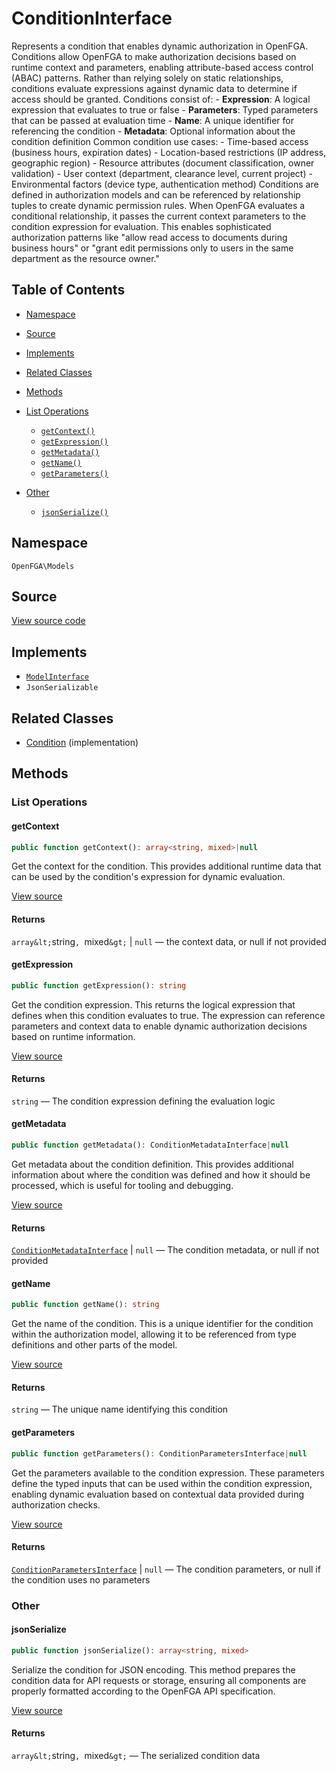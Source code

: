 # ConditionInterface

Represents a condition that enables dynamic authorization in OpenFGA. Conditions allow OpenFGA to make authorization decisions based on runtime context and parameters, enabling attribute-based access control (ABAC) patterns. Rather than relying solely on static relationships, conditions evaluate expressions against dynamic data to determine if access should be granted. Conditions consist of: - **Expression**: A logical expression that evaluates to true or false - **Parameters**: Typed parameters that can be passed at evaluation time - **Name**: A unique identifier for referencing the condition - **Metadata**: Optional information about the condition definition Common condition use cases: - Time-based access (business hours, expiration dates) - Location-based restrictions (IP address, geographic region) - Resource attributes (document classification, owner validation) - User context (department, clearance level, current project) - Environmental factors (device type, authentication method) Conditions are defined in authorization models and can be referenced by relationship tuples to create dynamic permission rules. When OpenFGA evaluates a conditional relationship, it passes the current context parameters to the condition expression for evaluation. This enables sophisticated authorization patterns like &quot;allow read access to documents during business hours&quot; or &quot;grant edit permissions only to users in the same department as the resource owner.&quot;

## Table of Contents

* [Namespace](#namespace)
* [Source](#source)
* [Implements](#implements)
* [Related Classes](#related-classes)
* [Methods](#methods)

* [List Operations](#list-operations)
    * [`getContext()`](#getcontext)
    * [`getExpression()`](#getexpression)
    * [`getMetadata()`](#getmetadata)
    * [`getName()`](#getname)
    * [`getParameters()`](#getparameters)
* [Other](#other)
    * [`jsonSerialize()`](#jsonserialize)

## Namespace

`OpenFGA\Models`

## Source

[View source code](https://github.com/evansims/openfga-php/blob/main/src/Models/ConditionInterface.php)

## Implements

* [`ModelInterface`](ModelInterface.md)
* `JsonSerializable`

## Related Classes

* [Condition](Models/Condition.md) (implementation)

## Methods

### List Operations

#### getContext

```php
public function getContext(): array<string, mixed>|null

```

Get the context for the condition. This provides additional runtime data that can be used by the condition&#039;s expression for dynamic evaluation.

[View source](https://github.com/evansims/openfga-php/blob/main/src/Models/ConditionInterface.php#L54)

#### Returns

`array&lt;`string`, `mixed`&gt;` &#124; `null` — the context data, or null if not provided

#### getExpression

```php
public function getExpression(): string

```

Get the condition expression. This returns the logical expression that defines when this condition evaluates to true. The expression can reference parameters and context data to enable dynamic authorization decisions based on runtime information.

[View source](https://github.com/evansims/openfga-php/blob/main/src/Models/ConditionInterface.php#L65)

#### Returns

`string` — The condition expression defining the evaluation logic

#### getMetadata

```php
public function getMetadata(): ConditionMetadataInterface|null

```

Get metadata about the condition definition. This provides additional information about where the condition was defined and how it should be processed, which is useful for tooling and debugging.

[View source](https://github.com/evansims/openfga-php/blob/main/src/Models/ConditionInterface.php#L75)

#### Returns

[`ConditionMetadataInterface`](ConditionMetadataInterface.md) &#124; `null` — The condition metadata, or null if not provided

#### getName

```php
public function getName(): string

```

Get the name of the condition. This is a unique identifier for the condition within the authorization model, allowing it to be referenced from type definitions and other parts of the model.

[View source](https://github.com/evansims/openfga-php/blob/main/src/Models/ConditionInterface.php#L85)

#### Returns

`string` — The unique name identifying this condition

#### getParameters

```php
public function getParameters(): ConditionParametersInterface|null

```

Get the parameters available to the condition expression. These parameters define the typed inputs that can be used within the condition expression, enabling dynamic evaluation based on contextual data provided during authorization checks.

[View source](https://github.com/evansims/openfga-php/blob/main/src/Models/ConditionInterface.php#L96)

#### Returns

[`ConditionParametersInterface`](Models/Collections/ConditionParametersInterface.md) &#124; `null` — The condition parameters, or null if the condition uses no parameters

### Other

#### jsonSerialize

```php
public function jsonSerialize(): array<string, mixed>

```

Serialize the condition for JSON encoding. This method prepares the condition data for API requests or storage, ensuring all components are properly formatted according to the OpenFGA API specification.

[View source](https://github.com/evansims/openfga-php/blob/main/src/Models/ConditionInterface.php#L107)

#### Returns

`array&lt;`string`, `mixed`&gt;` — The serialized condition data
